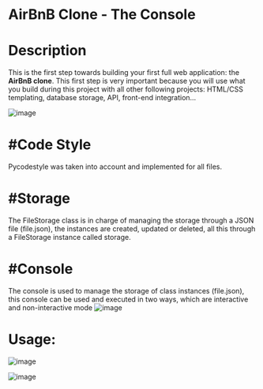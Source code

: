 # AirBnB Clone - The Console

# Description
This is the first step towards building your first full web application: the **AirBnB clone**. This first step is very important because you will use what you build during this project with all other following projects: HTML/CSS templating, database storage, API, front-end integration…

![image](https://github.com/Joumanasalahedin/AirBnB_clone/assets/128834708/98edde39-7b3f-4f49-a1f1-a43f2c3a60ea)

#Code Style
========================================
Pycodestyle was taken into account and implemented for all files.

#Storage
========================================
The FileStorage class is in charge of managing the storage through a JSON file (file.json), the instances are created, updated or deleted, all this through a FileStorage instance called storage.

#Console
========================================
The console is used to manage the storage of class instances (file.json), this console can be used and executed in two ways, which are interactive and non-interactive mode
![image](https://github.com/Joumanasalahedin/AirBnB_clone/assets/128834708/b2c9af48-2111-4672-97fe-4bb131a4caff)

Usage:
========================================

![image](https://github.com/Joumanasalahedin/AirBnB_clone/assets/128834708/589037f5-fd9c-45eb-8a6e-dd25ec4fccab)

![image](https://github.com/Joumanasalahedin/AirBnB_clone/assets/128834708/8b3041b9-5c46-44d8-b040-f7a32c730de2)
